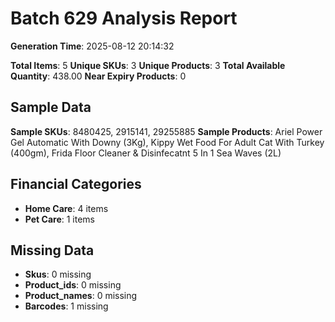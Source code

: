 # Batch 629 Analysis Report

**Generation Time**: 2025-08-12 20:14:32

**Total Items**: 5
**Unique SKUs**: 3
**Unique Products**: 3
**Total Available Quantity**: 438.00
**Near Expiry Products**: 0

## Sample Data
**Sample SKUs**: 8480425, 2915141, 29255885
**Sample Products**: Ariel Power Gel Automatic With Downy (3Kg), Kippy Wet Food For Adult Cat With Turkey (400gm), Frida Floor Cleaner & Disinfecatnt 5 In 1 Sea Waves (2L)

## Financial Categories
- **Home Care**: 4 items
- **Pet Care**: 1 items

## Missing Data
- **Skus**: 0 missing
- **Product_ids**: 0 missing
- **Product_names**: 0 missing
- **Barcodes**: 1 missing

